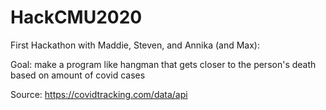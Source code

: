 # HackCMU2020
First Hackathon with Maddie, Steven, and Annika (and Max):

Goal: make a program like hangman that gets closer to the person's death based on amount of covid cases

Source: https://covidtracking.com/data/api
